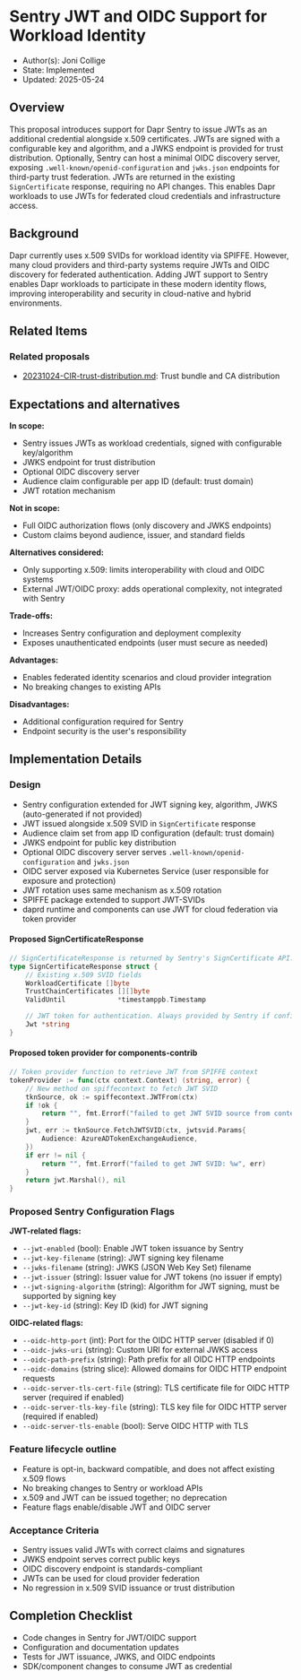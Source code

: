 # Sentry JWT and OIDC Support for Workload Identity

* Author(s): Joni Collige
* State: Implemented
* Updated: 2025-05-24

## Overview

This proposal introduces support for Dapr Sentry to issue JWTs as an additional credential alongside x.509 certificates. JWTs are signed with a configurable key and algorithm, and a JWKS endpoint is provided for trust distribution. Optionally, Sentry can host a minimal OIDC discovery server, exposing `.well-known/openid-configuration` and `jwks.json` endpoints for third-party trust federation. JWTs are returned in the existing `SignCertificate` response, requiring no API changes. This enables Dapr workloads to use JWTs for federated cloud credentials and infrastructure access.

## Background

Dapr currently uses x.509 SVIDs for workload identity via SPIFFE. However, many cloud providers and third-party systems require JWTs and OIDC discovery for federated authentication. Adding JWT support to Sentry enables Dapr workloads to participate in these modern identity flows, improving interoperability and security in cloud-native and hybrid environments.

## Related Items

### Related proposals
- [20231024-CIR-trust-distribution.md](20231024-CIR-trust-distribution.md): Trust bundle and CA distribution

## Expectations and alternatives

**In scope:**
- Sentry issues JWTs as workload credentials, signed with configurable key/algorithm
- JWKS endpoint for trust distribution
- Optional OIDC discovery server
- Audience claim configurable per app ID (default: trust domain)
- JWT rotation mechanism

**Not in scope:**
- Full OIDC authorization flows (only discovery and JWKS endpoints)
- Custom claims beyond audience, issuer, and standard fields

**Alternatives considered:**
- Only supporting x.509: limits interoperability with cloud and OIDC systems
- External JWT/OIDC proxy: adds operational complexity, not integrated with Sentry

**Trade-offs:**
- Increases Sentry configuration and deployment complexity
- Exposes unauthenticated endpoints (user must secure as needed)

**Advantages:**
- Enables federated identity scenarios and cloud provider integration
- No breaking changes to existing APIs

**Disadvantages:**
- Additional configuration required for Sentry
- Endpoint security is the user's responsibility

## Implementation Details

### Design

- Sentry configuration extended for JWT signing key, algorithm, JWKS (auto-generated if not provided)
- JWT issued alongside x.509 SVID in `SignCertificate` response
- Audience claim set from app ID configuration (default: trust domain)
- JWKS endpoint for public key distribution
- Optional OIDC discovery server serves `.well-known/openid-configuration` and `jwks.json`
- OIDC server exposed via Kubernetes Service (user responsible for exposure and protection)
- JWT rotation uses same mechanism as x.509 rotation
- SPIFFE package extended to support JWT-SVIDs
- daprd runtime and components can use JWT for cloud federation via token provider

#### Proposed SignCertificateResponse

```go
// SignCertificateResponse is returned by Sentry's SignCertificate API.
type SignCertificateResponse struct {
    // Existing x.509 SVID fields
	WorkloadCertificate []byte
	TrustChainCertificates [][]byte
	ValidUntil             *timestamppb.Timestamp

	// JWT token for authentication. Always provided by Sentry if configured to issue JWTs.
	Jwt *string
}
```

#### Proposed token provider for components-contrib

```go
// Token provider function to retrieve JWT from SPIFFE context
tokenProvider := func(ctx context.Context) (string, error) {
    // New method on spiffecontext to fetch JWT SVID
	tknSource, ok := spiffecontext.JWTFrom(ctx)
	if !ok {
		return "", fmt.Errorf("failed to get JWT SVID source from context")
	}
	jwt, err := tknSource.FetchJWTSVID(ctx, jwtsvid.Params{
		Audience: AzureADTokenExchangeAudience,
	})
	if err != nil {
		return "", fmt.Errorf("failed to get JWT SVID: %w", err)
	}
	return jwt.Marshal(), nil
}
```

### Proposed Sentry Configuration Flags

**JWT-related flags:**
- `--jwt-enabled` (bool): Enable JWT token issuance by Sentry
- `--jwt-key-filename` (string): JWT signing key filename
- `--jwks-filename` (string): JWKS (JSON Web Key Set) filename
- `--jwt-issuer` (string): Issuer value for JWT tokens (no issuer if empty)
- `--jwt-signing-algorithm` (string): Algorithm for JWT signing, must be supported by signing key
- `--jwt-key-id` (string): Key ID (kid) for JWT signing

**OIDC-related flags:**
- `--oidc-http-port` (int): Port for the OIDC HTTP server (disabled if 0)
- `--oidc-jwks-uri` (string): Custom URI for external JWKS access
- `--oidc-path-prefix` (string): Path prefix for all OIDC HTTP endpoints
- `--oidc-domains` (string slice): Allowed domains for OIDC HTTP endpoint requests
- `--oidc-server-tls-cert-file` (string): TLS certificate file for OIDC HTTP server (required if enabled)
- `--oidc-server-tls-key-file` (string): TLS key file for OIDC HTTP server (required if enabled)
- `--oidc-server-tls-enable` (bool): Serve OIDC HTTP with TLS

### Feature lifecycle outline

- Feature is opt-in, backward compatible, and does not affect existing x.509 flows
- No breaking changes to Sentry or workload APIs
- x.509 and JWT can be issued together; no deprecation
- Feature flags enable/disable JWT and OIDC server

### Acceptance Criteria

- Sentry issues valid JWTs with correct claims and signatures
- JWKS endpoint serves correct public keys
- OIDC discovery endpoint is standards-compliant
- JWTs can be used for cloud provider federation
- No regression in x.509 SVID issuance or trust distribution

## Completion Checklist

- Code changes in Sentry for JWT/OIDC support
- Configuration and documentation updates
- Tests for JWT issuance, JWKS, and OIDC endpoints
- SDK/component changes to consume JWT as credential


